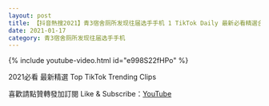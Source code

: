 ```yaml
---
layout: post
title: 【抖音熱搜2021】青3宿舍厕所发现往届选手手机 1 TikTok Daily 最新必看精選合集2021 01 17
date: 2021-01-17
category: 青3宿舍厕所发现往届选手手机
---
```


{% include youtube-video.html id="e998S22fHPo" %}

2021必看 最新精選 Top TikTok Trending Clips

喜歡請點贊轉發加訂閱 Like & Subscribe：[YouTube](https://www.youtube.com/channel/UCAoR7VcanIPd04uEq_GIylA/videos)

